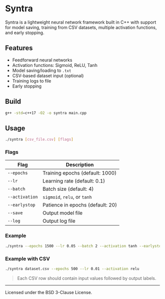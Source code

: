 # Syntra

Syntra is a lightweight neural network framework built in C++ with support for model saving, training from CSV datasets, multiple activation functions, and early stopping.

## Features

- Feedforward neural networks
- Activation functions: Sigmoid, ReLU, Tanh
- Model saving/loading to `.txt`
- CSV-based dataset input (optional)
- Training logs to file
- Early stopping

## Build

```bash
g++ -std=c++17 -O2 -o syntra main.cpp
```

## Usage

```bash
./syntra [csv_file.csv] [flags]
```

### Flags

| Flag           | Description                     |
|----------------|---------------------------------|
| `--epochs`     | Training epochs (default: 1000) |
| `--lr`         | Learning rate (default: 0.1)    |
| `--batch`      | Batch size (default: 4)         |
| `--activation` | `sigmoid`, `relu`, or `tanh`    |
| `--earlystop`  | Patience in epochs (default: 20)|
| `--save`       | Output model file               |
| `--log`        | Output log file                 |

### Example

```bash
./syntra --epochs 1500 --lr 0.05 --batch 2 --activation tanh --earlystop 50 --save model.txt --log out.log
```

### Example with CSV

```bash
./syntra dataset.csv --epochs 500 --lr 0.01 --activation relu
```

> Each CSV row should contain input values followed by output labels.

---

Licensed under the BSD 3-Clause License.
